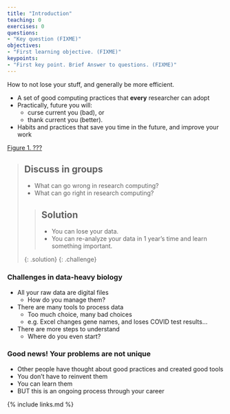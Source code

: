 ```yaml
---
title: "Introduction"
teaching: 0
exercises: 0
questions:
- "Key question (FIXME)"
objectives:
- "First learning objective. (FIXME)"
keypoints:
- "First key point. Brief Answer to questions. (FIXME)"
---
```


How to not lose your stuff, and generally be more efficient.

- A set of good computing practices that **every** researcher can adopt
- Practically, future you will:
  - curse current you (bad), or
  - thank current you (better).
- Habits and practices that save you time in the future,
and improve your work

[Figure 1. ???](../fig/ew-intro.png)

> ## Discuss in groups
>
> * What can go wrong in research computing?
> * What can go right in research computing?
>
>> ## Solution
>>
>> *   You can lose your data.
>> *   You can re-analyze your data in 1 year’s
>>     time and learn something important.
>>
> {: .solution}
{: .challenge}

### Challenges in data-heavy biology

- All your raw data are digital files
    - How do you manage them?
- There are many tools to process data
    - Too much choice, many bad choices
    - e.g. Excel changes gene names, and loses COVID test results...
- There are more steps to understand
    - Where do you even start?

### Good news! Your problems are not unique

- Other people have thought about good practices and created good tools
- You don’t have to reinvent them
- You can learn them
- BUT this is an ongoing process through your career

{% include links.md %}

